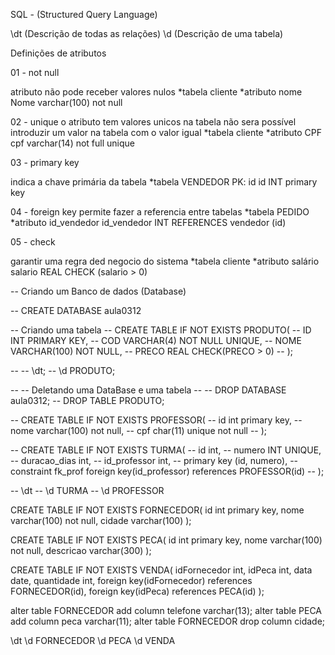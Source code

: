 SQL - (Structured Query Language)

\dt (Descrição de todas as relações)
\d (Descrição de uma tabela)

Definições de atributos

01 - not null

atributo não pode receber valores nulos
*tabela cliente
*atributo nome
Nome varchar(100) not null

02 - unique
o atributo tem valores unicos na tabela não sera possível 
introduzir um valor na tabela com o valor igual
*tabela cliente 
*atributo CPF
cpf varchar(14) not full unique

03 - primary key

indica a chave primária da tabela
*tabela VENDEDOR
PK: id
id INT primary key

04 - foreign key
permite fazer a referencia entre tabelas
*tabela PEDIDO
*atributo id_vendedor
id_vendedor INT REFERENCES vendedor (id)

05 - check 

garantir uma regra ded negocio do sistema 
*tabela cliente
*atributo salário
salario REAL CHECK (salario > 0)



-- Criando um Banco de dados (Database)

-- CREATE DATABASE aula0312


-- Criando uma tabela
-- CREATE TABLE IF NOT EXISTS PRODUTO(
--   ID INT PRIMARY KEY,
--   COD VARCHAR(4) NOT NULL UNIQUE,
--   NOME VARCHAR(100) NOT NULL,
--   PRECO REAL CHECK(PRECO > 0)
-- );

-- -- \dt;
-- \d PRODUTO;

-- -- Deletando uma DataBase e uma tabela
-- -- DROP DATABASE aula0312;
-- DROP TABLE PRODUTO;

-- CREATE TABLE IF NOT EXISTS PROFESSOR(
--   id int primary key,
--   nome varchar(100) not null,
--   cpf char(11) unique not null
-- );

-- CREATE TABLE IF NOT EXISTS TURMA(
--   id int,
--   numero INT UNIQUE,
--   duracao_dias int,
--   id_professor int,
--   primary key (id, numero),
--   constraint fk_prof foreign key(id_professor) references PROFESSOR(id)
-- );

-- \dt
-- \d TURMA
-- \d PROFESSOR

CREATE TABLE IF NOT EXISTS FORNECEDOR(
  id int primary key,
  nome varchar(100) not null,
  cidade varchar(100)
);

CREATE TABLE IF NOT EXISTS PECA(
  id int primary key,
  nome varchar(100) not null,
  descricao varchar(300)
);

CREATE TABLE IF NOT EXISTS VENDA(
  idFornecedor int,
  idPeca int,
  data date,
  quantidade int,
  foreign key(idFornecedor) references FORNECEDOR(id),
  foreign key(idPeca) references PECA(id)
);

alter table FORNECEDOR add column telefone varchar(13);
alter table PECA add column peca varchar(11);
alter table FORNECEDOR drop column cidade;

\dt
\d FORNECEDOR
\d PECA
\d VENDA